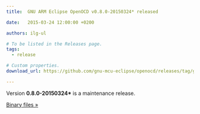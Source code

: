 ```yaml
---
title:  GNU ARM Eclipse OpenOCD v0.8.0-20150324* released

date:   2015-03-24 12:00:00 +0200

authors: ilg-ul

# To be listed in the Releases page.
tags:
  - release

# Custom properties.
download_url: https://github.com/gnu-mcu-eclipse/openocd/releases/tag/gae-0.8.0-20150324/

---
```


Version **0.8.0-20150324\*** is a maintenance release.

<!-- truncate -->

<a href={frontMatter.download_url}>Binary files »</a>
